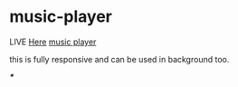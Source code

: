 # music-player
LIVE [Here]()
[music player](https://github.com/RajshreeVats/music-player.github.io/blob/master/music-player-image.jpg)

this is fully responsive and can be used in background too.

___*___
